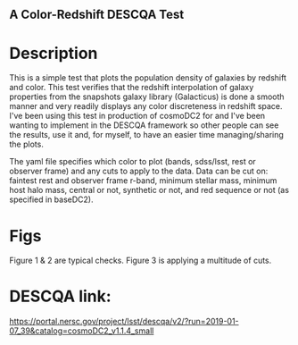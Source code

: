 ## A Color-Redshift DESCQA Test

# Description 

This is a simple test that plots the population density of galaxies by
redshift and color. This test verifies that the redshift interpolation
of galaxy properties from the snapshots galaxy library (Galacticus) is
done a smooth manner and very readily displays any color discreteness
in redshift space. I've been using this test in production of cosmoDC2
for and I've been wanting to implement in the DESCQA framework so
other people can see the results, use it and, for myself, to have an
easier time managing/sharing the plots.

The yaml file specifies which color to plot (bands, sdss/lsst, rest or
observer frame) and any cuts to apply to the data. Data can be cut on:
faintest rest and observer frame r-band, minimum stellar mass, minimum
host halo mass, central or not, synthetic or not, and red sequence or
not (as specified in baseDC2).

# Figs

Figure 1 & 2 are typical checks. Figure 3 is applying a multitude of
cuts.


# DESCQA link:

https://portal.nersc.gov/project/lsst/descqa/v2/?run=2019-01-07_39&catalog=cosmoDC2_v1.1.4_small
